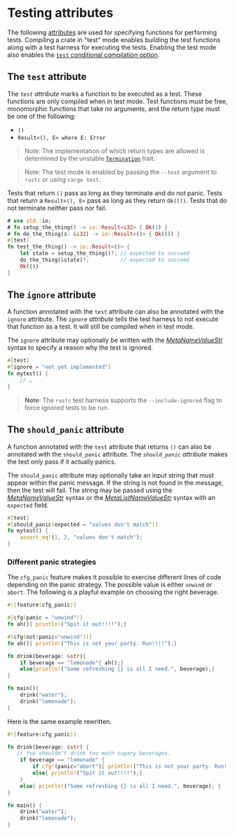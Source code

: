 # Testing attributes

The following [attributes] are used for specifying functions for performing
tests. Compiling a crate in "test" mode enables building the test functions
along with a test harness for executing the tests. Enabling the test mode also
enables the [`test` conditional compilation option].

## The `test` attribute

The *`test` attribute* marks a function to be executed as a test. These
functions are only compiled when in test mode. Test functions must be free,
monomorphic functions that take no arguments, and the return type must be one
of the following:

* `()`
* `Result<(), E> where E: Error`
<!-- * `!` -->
<!-- * Result<!, E> where E: Error` -->

> Note: The implementation of which return types are allowed is determined by
> the unstable [`Termination`] trait.

<!-- If the previous section needs updating (from "must take no arguments"
  onwards, also update it in the crates-and-source-files.md file -->

> Note: The test mode is enabled by passing the `--test` argument to `rustc`
> or using `cargo test`.

Tests that return `()` pass as long as they terminate and do not panic. Tests
that return a `Result<(), E>` pass as long as they return `Ok(())`. Tests that
do not terminate neither pass nor fail.

```rust
# use std::io;
# fn setup_the_thing() -> io::Result<i32> { Ok(1) }
# fn do_the_thing(s: &i32) -> io::Result<()> { Ok(()) }
#[test]
fn test_the_thing() -> io::Result<()> {
    let state = setup_the_thing()?; // expected to succeed
    do_the_thing(&state)?;          // expected to succeed
    Ok(())
}
```

## The `ignore` attribute

A function annotated with the `test` attribute can also be annotated with the
`ignore` attribute. The *`ignore` attribute* tells the test harness to not
execute that function as a test. It will still be compiled when in test mode.

The `ignore` attribute may optionally be written with the [_MetaNameValueStr_]
syntax to specify a reason why the test is ignored.

```rust
#[test]
#[ignore = "not yet implemented"]
fn mytest() {
    // …
}
```

> **Note**: The `rustc` test harness supports the `--include-ignored` flag to
> force ignored tests to be run.

## The `should_panic` attribute

A function annotated with the `test` attribute that returns `()` can also be
annotated with the `should_panic` attribute. The *`should_panic` attribute*
makes the test only pass if it actually panics.

The `should_panic` attribute may optionally take an input string that must
appear within the panic message. If the string is not found in the message,
then the test will fail. The string may be passed using the
[_MetaNameValueStr_] syntax or the [_MetaListNameValueStr_] syntax with an
`expected` field.

```rust
#[test]
#[should_panic(expected = "values don't match")]
fn mytest() {
    assert_eq!(1, 2, "values don't match");
}
```
### Different panic strategies

The `cfg_panic` feature makes it possible to exercise different lines of code depending on the panic strategy. 
The possible value is either `unwind` or `abort`.
The following is a playful example on choosing the right beverage. 

```rust
#![feature(cfg_panic)]

#[cfg(panic = "unwind")]
fn ah(){ println!("Spit it out!!!!");}

#[cfg(not(panic="unwind"))]
fn ah(){ println!("This is not your party. Run!!!!");}

fn drink(beverage: &str){
    if beverage == "lemonade"{ ah();}
    else{println!("Some refreshing {} is all I need.", beverage);}
}

fn main(){
    drink("water");
    drink("lemonade");
}
```

Here is the same example rewritten.
```rust
#![feature(cfg_panic)]

fn drink(beverage: &str) {
   // You shouldn't drink too much sugary beverages.
    if beverage == "lemonade" {
        if cfg!(panic="abort"){ println!("This is not your party. Run!!!!");}
        else{ println!("Spit it out!!!!");}
    }
    else{ println!("Some refreshing {} is all I need.", beverage); }
}

fn main() {
    drink("water");
    drink("lemonade");
}
```

[_MetaListNameValueStr_]: ../attributes.md#meta-item-attribute-syntax
[_MetaNameValueStr_]: ../attributes.md#meta-item-attribute-syntax
[`Termination`]: ../../std/process/trait.Termination.html
[`test` conditional compilation option]: ../conditional-compilation.md#test
[attributes]: ../attributes.md
